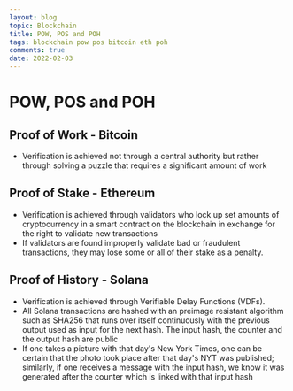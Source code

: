 ```yaml
---
layout: blog
topic: Blockchain
title: POW, POS and POH
tags: blockchain pow pos bitcoin eth poh
comments: true
date: 2022-02-03
---
```


# POW, POS and POH

## Proof of Work - Bitcoin
*   Verification is achieved not through a central authority but rather through solving a puzzle that requires a significant amount of work

## Proof of Stake - Ethereum
*   Verification is achieved through validators who lock up set amounts of cryptocurrency in a smart contract on the blockchain in exchange for the right to validate new transactions
*   If validators are found improperly validate bad or fraudulent transactions, they may lose some or all of their stake as a penalty.

## Proof of History - Solana
*  Verification is achieved through Verifiable Delay Functions (VDFs).
*  All Solana transactions are hashed with an preimage resistant algorithm such as SHA256 that runs over itself continuously with the previous output used as input for the next hash. The input hash, the counter and the output hash are public
*  If one takes a picture with that day's New York Times, one can be certain that the photo took place after that day's NYT was published; similarly, if one receives a message with the input hash, we know it was generated after the counter which is linked with that input hash
